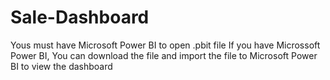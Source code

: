 # Sale-Dashboard
Yous must have Microsoft Power BI to open .pbit file
If you have Microssoft Power BI, You can download the file and import the file to Microsoft Power BI to view the dashboard 
